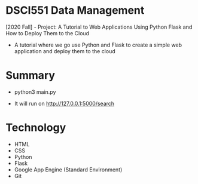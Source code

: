 # DSCI551 Data Management
[2020 Fall] - Project: A Tutorial to Web Applications Using Python Flask and How to Deploy Them to the Cloud
- A tutorial where we go use Python and Flask to create a simple web application and deploy them to the cloud

# Summary

- python3 main.py 

- It will run on http://127.0.0.1:5000/search


# Technology
- HTML
- CSS
- Python
- Flask
- Google App Engine (Standard Environment)
- Git

